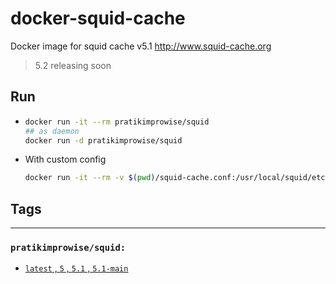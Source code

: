 # docker-squid-cache

Docker image for squid cache v5.1 <http://www.squid-cache.org>

> 5.2 releasing soon

## Run

- ```bash
  docker run -it --rm pratikimprowise/squid
  ## as daemon
  docker run -d pratikimprowise/squid
  ```

- With custom config

  ```bash
  docker run -it --rm -v $(pwd)/squid-cache.conf:/usr/local/squid/etc/squid.conf pratikimprowise/squid
  ```

## Tags

---

### `pratikimprowise/squid:`

- [`latest` , `5` , `5.1` , `5.1-main`](https://hub.docker.com/r/pratikimprowise/squid/tags?page=1&ordering=last_updated&name=5)

